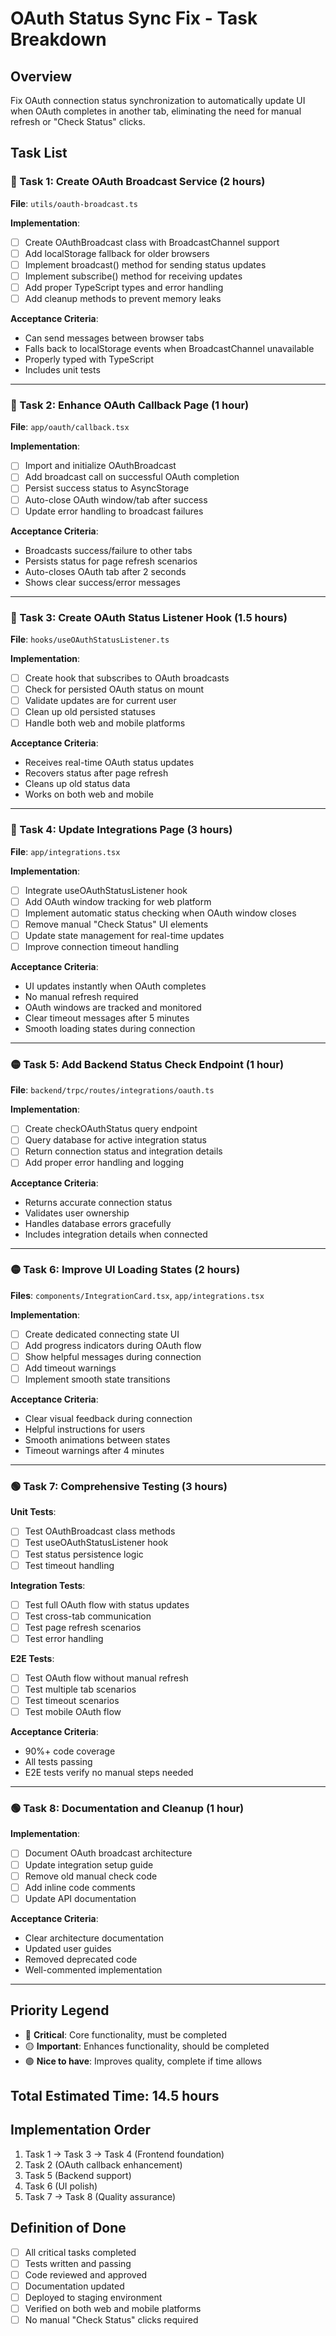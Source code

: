 # OAuth Status Sync Fix - Task Breakdown

## Overview
Fix OAuth connection status synchronization to automatically update UI when OAuth completes in another tab, eliminating the need for manual refresh or "Check Status" clicks.

## Task List

### 🔴 Task 1: Create OAuth Broadcast Service (2 hours)
**File**: `utils/oauth-broadcast.ts`

**Implementation**:
- [ ] Create OAuthBroadcast class with BroadcastChannel support
- [ ] Add localStorage fallback for older browsers
- [ ] Implement broadcast() method for sending status updates
- [ ] Implement subscribe() method for receiving updates
- [ ] Add proper TypeScript types and error handling
- [ ] Add cleanup methods to prevent memory leaks

**Acceptance Criteria**:
- Can send messages between browser tabs
- Falls back to localStorage events when BroadcastChannel unavailable
- Properly typed with TypeScript
- Includes unit tests

---

### 🔴 Task 2: Enhance OAuth Callback Page (1 hour)
**File**: `app/oauth/callback.tsx`

**Implementation**:
- [ ] Import and initialize OAuthBroadcast
- [ ] Add broadcast call on successful OAuth completion
- [ ] Persist success status to AsyncStorage
- [ ] Auto-close OAuth window/tab after success
- [ ] Update error handling to broadcast failures

**Acceptance Criteria**:
- Broadcasts success/failure to other tabs
- Persists status for page refresh scenarios
- Auto-closes OAuth tab after 2 seconds
- Shows clear success/error messages

---

### 🔴 Task 3: Create OAuth Status Listener Hook (1.5 hours)
**File**: `hooks/useOAuthStatusListener.ts`

**Implementation**:
- [ ] Create hook that subscribes to OAuth broadcasts
- [ ] Check for persisted OAuth status on mount
- [ ] Validate updates are for current user
- [ ] Clean up old persisted statuses
- [ ] Handle both web and mobile platforms

**Acceptance Criteria**:
- Receives real-time OAuth status updates
- Recovers status after page refresh
- Cleans up old status data
- Works on both web and mobile

---

### 🔴 Task 4: Update Integrations Page (3 hours)
**File**: `app/integrations.tsx`

**Implementation**:
- [ ] Integrate useOAuthStatusListener hook
- [ ] Add OAuth window tracking for web platform
- [ ] Implement automatic status checking when OAuth window closes
- [ ] Remove manual "Check Status" UI elements
- [ ] Update state management for real-time updates
- [ ] Improve connection timeout handling

**Acceptance Criteria**:
- UI updates instantly when OAuth completes
- No manual refresh required
- OAuth windows are tracked and monitored
- Clear timeout messages after 5 minutes
- Smooth loading states during connection

---

### 🟡 Task 5: Add Backend Status Check Endpoint (1 hour)
**File**: `backend/trpc/routes/integrations/oauth.ts`

**Implementation**:
- [ ] Create checkOAuthStatus query endpoint
- [ ] Query database for active integration status
- [ ] Return connection status and integration details
- [ ] Add proper error handling and logging

**Acceptance Criteria**:
- Returns accurate connection status
- Validates user ownership
- Handles database errors gracefully
- Includes integration details when connected

---

### 🟡 Task 6: Improve UI Loading States (2 hours)
**Files**: `components/IntegrationCard.tsx`, `app/integrations.tsx`

**Implementation**:
- [ ] Create dedicated connecting state UI
- [ ] Add progress indicators during OAuth flow
- [ ] Show helpful messages during connection
- [ ] Add timeout warnings
- [ ] Implement smooth state transitions

**Acceptance Criteria**:
- Clear visual feedback during connection
- Helpful instructions for users
- Smooth animations between states
- Timeout warnings after 4 minutes

---

### 🟢 Task 7: Comprehensive Testing (3 hours)

**Unit Tests**:
- [ ] Test OAuthBroadcast class methods
- [ ] Test useOAuthStatusListener hook
- [ ] Test status persistence logic
- [ ] Test timeout handling

**Integration Tests**:
- [ ] Test full OAuth flow with status updates
- [ ] Test cross-tab communication
- [ ] Test page refresh scenarios
- [ ] Test error handling

**E2E Tests**:
- [ ] Test OAuth flow without manual refresh
- [ ] Test multiple tab scenarios
- [ ] Test timeout scenarios
- [ ] Test mobile OAuth flow

**Acceptance Criteria**:
- 90%+ code coverage
- All tests passing
- E2E tests verify no manual steps needed

---

### 🟢 Task 8: Documentation and Cleanup (1 hour)

**Implementation**:
- [ ] Document OAuth broadcast architecture
- [ ] Update integration setup guide
- [ ] Remove old manual check code
- [ ] Add inline code comments
- [ ] Update API documentation

**Acceptance Criteria**:
- Clear architecture documentation
- Updated user guides
- Removed deprecated code
- Well-commented implementation

---

## Priority Legend
- 🔴 **Critical**: Core functionality, must be completed
- 🟡 **Important**: Enhances functionality, should be completed
- 🟢 **Nice to have**: Improves quality, complete if time allows

## Total Estimated Time: 14.5 hours

## Implementation Order
1. Task 1 → Task 3 → Task 4 (Frontend foundation)
2. Task 2 (OAuth callback enhancement)
3. Task 5 (Backend support)
4. Task 6 (UI polish)
5. Task 7 → Task 8 (Quality assurance)

## Definition of Done
- [ ] All critical tasks completed
- [ ] Tests written and passing
- [ ] Code reviewed and approved
- [ ] Documentation updated
- [ ] Deployed to staging environment
- [ ] Verified on both web and mobile platforms
- [ ] No manual "Check Status" clicks required